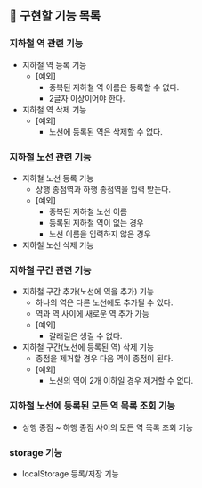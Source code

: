 ## 🚀 구현할 기능 목록

### 지하철 역 관련 기능
- 지하철 역 등록 기능
    - [예외] 
        - 중복된 지하철 역 이름은 등록할 수 없다.
        - 2글자 이상이어야 한다.
- 지하철 역 삭제 기능
    - [예외] 
        - 노선에 등록된 역은 삭제할 수 없다.

### 지하철 노선 관련 기능
- 지하철 노선 등록 기능
    - 상행 종점역과 하행 종점역을 입력 받는다.
    - [예외] 
        - 중복된 지하철 노선 이름
        - 등록된 지하철 역이 없는 경우
        - 노선 이름을 입력하지 않은 경우
- 지하철 노선 삭제 기능

### 지하철 구간 관련 기능
- 지하철 구간 추가(노선에 역을 추가) 기능
    - 하나의 역은 다른 노선에도 추가될 수 있다.
    - 역과 역 사이에 새로운 역 추가 가능
    - [예외]
        - 갈래길은 생길 수 없다.
- 지하철 구간(노선에 등록된 역) 삭제 기능
    - 종점을 제거할 경우 다음 역이 종점이 된다.
    - [예외]
        - 노선의 역이 2개 이하일 경우 제거할 수 없다. 

### 지하철 노선에 등록된 모든 역 목록 조회 기능
- 상행 종점 ~ 하행 종점 사이의 모든 역 목록 조회 기능

### storage 기능
- localStorage 등록/저장 기능